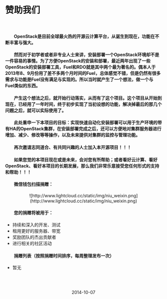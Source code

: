 # 赞助我们 #

<br>

#### 　　OpenStack是目前全球最火热的开源云计算平台，从诞生到现在，功能在不断丰富与强大。 ####

#### 　　然而对于初学者或者非专业人士来讲，安装部署一个OpenStack环境却不是一件容易的事情。为了方便OpenStack的安装和部署，最近两年出现了一些OpenStack的安装部署工具，Fuel和RDO就是其中两个最为著名的。偶本人于2013年8、9月份用了差不多两个月时间的Fuel，总体感觉不错，但是仍然有很多需求与功能是Fuel没有满足与实现的。所以当时就产生了一个想法，做一个与Fuel类似的东西。 ####

#### 　　产生这个想法之后，就开始行动落实，从而有了这个项目。这个项目从开始到现在，已经用了一年时间，终于初步实现了当初设想的功能，解决掉最后的那几个问题之后，就可以实际使用了。 ####

#### 　　此处重申一下本项目的目标：实现快速自动化安装部署可以用于生产环境的带有HA的OpenStack集群，在安装部署完成之后，还可以方便地对集群服务器进行增加、减少、修改等等操作，以及未来提供对集群的监控与管理功能。 ####

#### 　　再次邀请志同道合、有共同兴趣的人士加入本开源项目！！！ ####

#### 　　如果您觉的本项目现在或是未来，会对您有所帮助；或者看好云计算、看好OpenStack、看好本项目的长期发展，那么我们非常乐意接受您任何形式的支持和帮助！！！  ####

#### 　　微信钱包扫描捐赠： ####

<center>![http://www.lightcloud.cc/static/img/niu_weixin.png](http://www.lightcloud.cc/static/img/niu_weixin.png)</center>

#### 　　您的捐赠将被用于： ####

- 持续和深入的开发、测试
- 租用更好的服务器、带宽
- 奖励团队的杰出贡献者
- 进行相关的社区活动

#### 　　捐赠列表（按照捐赠时间排序，每周整理发布一次） ####

- 暂无


<br><br>


<center>2014-10-07</center>